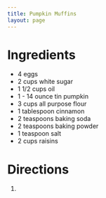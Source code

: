 ```yaml
--- 
title: Pumpkin Muffins
layout: page
---
```


# Ingredients

* 4 eggs
* 2 cups white sugar
* 1 1/2 cups oil
* 1 - 14 ounce tin pumpkin
* 3 cups all purpose flour
* 1 tablespoon cinnamon
* 2 teaspoons baking soda
* 2 teaspoons baking powder
* 1 teaspoon salt
* 2 cups raisins

# Directions

1. 
